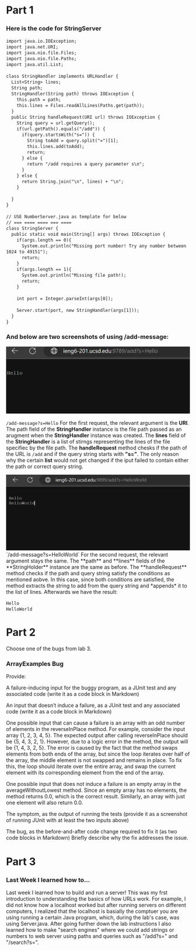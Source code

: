 # Part 1

### Here is the code for StringServer
```
import java.io.IOException;
import java.net.URI;
import java.nio.file.Files;
import java.nio.file.Paths;
import java.util.List;

class StringHandler implements URLHandler {
  List<String> lines;
  String path;
  StringHandler(String path) throws IOException {
    this.path = path;
    this.lines = Files.readAllLines(Paths.get(path));
  }
  public String handleRequest(URI url) throws IOException {
    String query = url.getQuery();
    if(url.getPath().equals("/add")) {
      if(query.startsWith("s=")) {
        String toAdd = query.split("=")[1];
        this.lines.add(toAdd);
        return;
      } else {
        return "/add requires a query parameter s\n";
      }
    } else {
      return String.join("\n", lines) + "\n";
    }
    
  }
}

// USE NumberServer.java as template for below
// === ==== ==== === ==== 
class StringServer {
  public static void main(String[] args) throws IOException {
    if(args.length == 0){
      System.out.println("Missing port number! Try any number between 1024 to 49151");
      return;
    }
    if(args.length == 1){
      System.out.println("Missing file path!);
      return;
    }

    int port = Integer.parseInt(args[0]);

    Server.start(port, new StringHandler(args[1]));
  }
}

```
### And below are two screenshots of using /add-message:

<img src= "https://raw.githubusercontent.com/namaldonado/cse15l-lab-reports/main/Screenshot%202023-05-10%20221708.png"  width="800"/>

`/add-message?s=Hello`
For the first request, the relevant argument is the **URI**. The path field of the **StringHandler** instance is the file path passed as an arugment when the **StringHandler** instance was created. The **lines** field of the **StringHandler** is a list of stirngs representing the lines of the file specifiec by the file path. The **handleRequest** method chesks if the path of the URL is `/add` and if the query string starts with **"s="**. The only reason why the certain **list** would not get changed if the iput failed to contain either the path or correct query string.

<img src= "https://raw.githubusercontent.com/namaldonado/cse15l-lab-reports/main/Screenshot%202023-05-10%20220906.png"  width="800"/>
`/add-message?s=HelloWorld`
For the second request, the relevant argument stays the same. The **path** and **lines** fields of the **StringHolder** instance are the same as before. The **handleRequest** method checks if the path and query string satisfy the conditions as mentioned aobve. In this case, since both conditions are satisfied, the method extracts the string to add from the query string and *appends* it to the list of lines. Afterwards we have the result:


```
Hello
HelloWorld
```


# Part 2
Choose one of the bugs from lab 3.
### ArrayExamples Bug 


Provide:

A failure-inducing input for the buggy program, as a JUnit test and any associated code (write it as a code block in Markdown)

An input that doesn’t induce a failure, as a JUnit test and any associated code (write it as a code block in Markdown)


One possible input that can cause a failure is an array with an odd number of elements in the reverseInPlace method. For example, consider the input array {1, 2, 3, 4, 5}. The expected output after calling reverseInPlace should be {5, 4, 3, 2, 1}. However, due to a logic error in the method, the output will be {1, 4, 3, 2, 5}. The error is caused by the fact that the method swaps elements from both ends of the array, but since the loop iterates over half of the array, the middle element is not swapped and remains in place. To fix this, the loop should iterate over the entire array, and swap the current element with its corresponding element from the end of the array.

One possible input that does not induce a failure is an empty array in the averageWithoutLowest method. Since an empty array has no elements, the method returns 0.0, which is the correct result. Similarly, an array with just one element will also return 0.0.


The symptom, as the output of running the tests (provide it as a screenshot of running JUnit with at least the two inputs above)

The bug, as the before-and-after code change required to fix it (as two code blocks in Markdown)
Briefly describe why the fix addresses the issue.




# Part 3
### Last Week I learned how to...
Last week I learned how to build and run a server! This was my frst introduction to understanding the basics of how URLs work. For example, I did not know how a localhost worked but after running servers on different computers, I realized that the localhost is basially the comptuer you are using running a certain Java program, which, during the lab's case, was using Server.java. After going further down the lab instructions I also learned how to make "search engines" where we could add strings or numbers to web server using paths and queries such as "/add?s=<stirng>" and "/search?s=<string>".  
